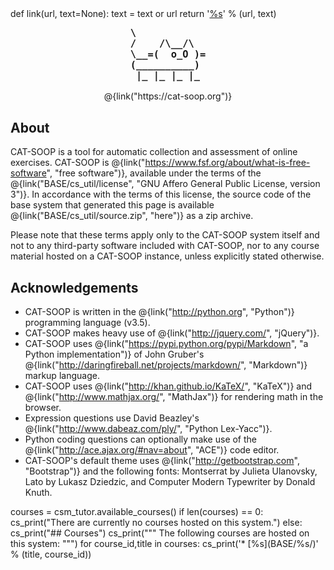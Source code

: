 <python>
def link(url, text=None):
    text = text or url
    return '<a href="%s" target="_blank">%s</a>' % (url, text)
</python>

<pre style="border-color:transparent; font-weight:bold; background-color:transparent;font-size:110%; color:inherit;line-height:1.1; text-align:center;">
\            
/    /\__/\  
\__=(  o_O )=
(__________) 
 |_ |_ |_ |_ 
</pre>

<center>
@{link("https://cat-soop.org")}
</center>

## About

CAT-SOOP is a tool for automatic collection and assessment of online exercises.
CAT-SOOP is @{link("https://www.fsf.org/about/what-is-free-software", "free software")},
available under the terms of the
@{link("BASE/cs_util/license", "GNU Affero General Public License, version 3")}.
In accordance with the terms of this license, the source code of the base
system that generated this page is available @{link("BASE/cs_util/source.zip",
"here")} as a zip archive.

Please note that these terms apply only to the CAT-SOOP system itself and
not to any third-party software included with CAT-SOOP, nor to any course
material hosted on a CAT-SOOP instance, unless explicitly stated otherwise.

## Acknowledgements

* CAT-SOOP is written in the @{link("http://python.org", "Python")} programming language (v3.5).
* CAT-SOOP makes heavy use of @{link("http://jquery.com/", "jQuery")}.
* CAT-SOOP uses @{link("https://pypi.python.org/pypi/Markdown", "a Python implementation")} of John Gruber's @{link("http://daringfireball.net/projects/markdown/", "Markdown")} markup language.
* CAT-SOOP uses @{link("http://khan.github.io/KaTeX/", "KaTeX")} and @{link("http://www.mathjax.org/", "MathJax")} for rendering math in the browser.
* Expression questions use David Beazley's @{link("http://www.dabeaz.com/ply/", "Python Lex-Yacc")}.
* Python coding questions can optionally make use of the @{link("http://ace.ajax.org/#nav=about", "ACE")} code editor.
* CAT-SOOP's default theme uses @{link("http://getbootstrap.com", "Bootstrap")} and the following fonts: Montserrat by Julieta Ulanovsky, Lato by Lukasz Dziedzic, and Computer Modern Typewriter by Donald Knuth.


<python>
courses = csm_tutor.available_courses()
if len(courses) == 0:
    cs_print("There are currently no courses hosted on this system.")
else:
    cs_print("## Courses")
    cs_print("""
The following courses are hosted on this system:
""")
    for course_id,title in courses:
        cs_print('* [%s](BASE/%s/)' % (title, course_id))
</python>
